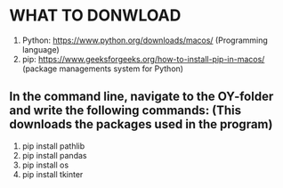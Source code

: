 # WHAT TO DONWLOAD
1. Python: https://www.python.org/downloads/macos/ (Programming language)
2. pip: https://www.geeksforgeeks.org/how-to-install-pip-in-macos/ (package managements system for Python)
 ## In the command line, navigate to the OY-folder and write the following commands: (This downloads the packages used in the program)
1. pip install pathlib
2. pip install pandas
3. pip install os
4. pip install tkinter


